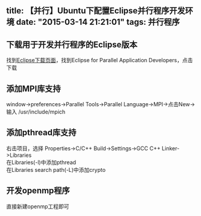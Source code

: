 title: 【并行】Ubuntu下配置Eclipse并行程序开发环境
date: "2015-03-14 21:21:01"
tags: 并行程序
---
## 下载用于开发并行程序的Eclipse版本
找到[Eclipse下载页面](https://eclipse.org/downloads/)，找到Eclipse for Parallel Application Developers，点击下载

## 添加MPI库支持
window->preferences->Parallel Tools->Parallel Language->MPI->点击New->输入 /usr/include/mpich 
<!-- more -->

## 添加pthread库支持
右击项目，选择 Properties->C/C++ Build->Settings->GCC C++ Linker->Libraries  
在Libraries(-l)中添加pthread  
在Libraries search path(-L)中添加crypto  

## 开发openmp程序
直接新建openmp工程即可